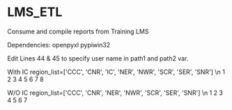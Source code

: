 # LMS_ETL
Consume and compile reports from Training LMS

Dependencies:
  openpyxl
  pypiwin32
  
  
  Edit Lines 44 & 45 to specify user name in path1 and path2 var.


With IC region_list=['CCC', 'CNR', 'IC', 'NER', 'NWR', 'SCR', 'SER', 'SNR'] \n
                    1       2       3       4     5       6     7       8

W/O IC region_list=['CCC', 'CNR', 'NER', 'NWR', 'SCR', 'SER', 'SNR'] \n
                      1       2     3       4     5       6      7

